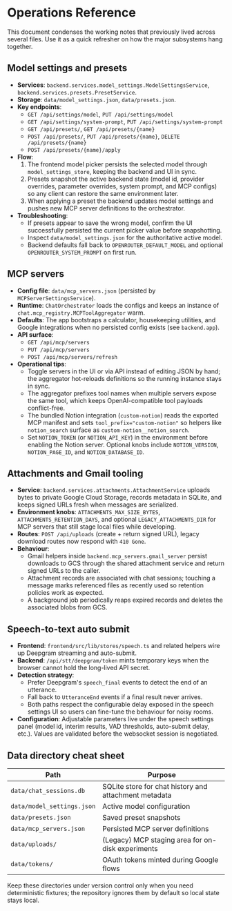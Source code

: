 # Operations Reference

This document condenses the working notes that previously lived across several files.
Use it as a quick refresher on how the major subsystems hang together.

## Model settings and presets

- **Services**: `backend.services.model_settings.ModelSettingsService`,
  `backend.services.presets.PresetService`.
- **Storage**: `data/model_settings.json`, `data/presets.json`.
- **Key endpoints**:
  - `GET /api/settings/model`, `PUT /api/settings/model`
  - `GET /api/settings/system-prompt`, `PUT /api/settings/system-prompt`
  - `GET /api/presets/`, `GET /api/presets/{name}`
  - `POST /api/presets/`, `PUT /api/presets/{name}`, `DELETE /api/presets/{name}`
  - `POST /api/presets/{name}/apply`
- **Flow**:
  1. The frontend model picker persists the selected model through
     `model_settings_store`, keeping the backend and UI in sync.
  2. Presets snapshot the active backend state (model id, provider overrides,
     parameter overrides, system prompt, and MCP configs) so any client can
     restore the same environment later.
  3. When applying a preset the backend updates model settings and pushes new
     MCP server definitions to the orchestrator.
- **Troubleshooting**:
  - If presets appear to save the wrong model, confirm the UI successfully
    persisted the current picker value before snapshotting.
  - Inspect `data/model_settings.json` for the authoritative active model.
  - Backend defaults fall back to `OPENROUTER_DEFAULT_MODEL` and optional
    `OPENROUTER_SYSTEM_PROMPT` on first run.

## MCP servers

- **Config file**: `data/mcp_servers.json` (persisted by
  `MCPServerSettingsService`).
- **Runtime**: `ChatOrchestrator` loads the configs and keeps an instance of
  `chat.mcp_registry.MCPToolAggregator` warm.
- **Defaults**: The app bootstraps a calculator, housekeeping utilities, and
  Google integrations when no persisted config exists (see `backend.app`).
- **API surface**:
  - `GET /api/mcp/servers`
  - `PUT /api/mcp/servers`
  - `POST /api/mcp/servers/refresh`
- **Operational tips**:
  - Toggle servers in the UI or via API instead of editing JSON by hand; the
    aggregator hot-reloads definitions so the running instance stays in sync.
  - The aggregator prefixes tool names when multiple servers expose the same
    tool, which keeps OpenAI-compatible tool payloads conflict-free.
  - The bundled Notion integration (`custom-notion`) reads the exported MCP
    manifest and sets `tool_prefix="custom-notion"` so helpers like
    `notion_search` surface as `custom-notion__notion_search`.
  - Set `NOTION_TOKEN` (or `NOTION_API_KEY`) in the environment before enabling
    the Notion server. Optional knobs include `NOTION_VERSION`,
    `NOTION_PAGE_ID`, and `NOTION_DATABASE_ID`.

## Attachments and Gmail tooling

- **Service**: `backend.services.attachments.AttachmentService` uploads bytes to
  private Google Cloud Storage, records metadata in SQLite, and keeps signed
  URLs fresh when messages are serialized.
- **Environment knobs**: `ATTACHMENTS_MAX_SIZE_BYTES`,
  `ATTACHMENTS_RETENTION_DAYS`, and optional `LEGACY_ATTACHMENTS_DIR` for MCP
  servers that still stage local files while developing.
- **Routes**: `POST /api/uploads` (create + return signed URL), legacy
  download routes now respond with `410 Gone`.
- **Behaviour**:
  - Gmail helpers inside `backend.mcp_servers.gmail_server` persist downloads to
    GCS through the shared attachment service and return signed URLs to the
    caller.
  - Attachment records are associated with chat sessions; touching a message
    marks referenced files as recently used so retention policies work as
    expected.
  - A background job periodically reaps expired records and deletes the
    associated blobs from GCS.

## Speech-to-text auto submit

- **Frontend**: `frontend/src/lib/stores/speech.ts` and related helpers wire up
  Deepgram streaming and auto-submit.
- **Backend**: `/api/stt/deepgram/token` mints temporary keys when the browser
  cannot hold the long-lived API secret.
- **Detection strategy**:
  - Prefer Deepgram's `speech_final` events to detect the end of an utterance.
  - Fall back to `UtteranceEnd` events if a final result never arrives.
  - Both paths respect the configurable delay exposed in the speech settings UI
    so users can fine-tune the behaviour for noisy rooms.
- **Configuration**: Adjustable parameters live under the speech settings panel
  (model id, interim results, VAD thresholds, auto-submit delay, etc.). Values
  are validated before the websocket session is negotiated.

## Data directory cheat sheet

| Path                     | Purpose                                               |
|--------------------------|-------------------------------------------------------|
| `data/chat_sessions.db`  | SQLite store for chat history and attachment metadata |
| `data/model_settings.json` | Active model configuration                           |
| `data/presets.json`      | Saved preset snapshots                                |
| `data/mcp_servers.json`  | Persisted MCP server definitions                      |
| `data/uploads/`          | (Legacy) MCP staging area for on-disk experiments     |
| `data/tokens/`           | OAuth tokens minted during Google flows               |

Keep these directories under version control only when you need deterministic
fixtures; the repository ignores them by default so local state stays local.

